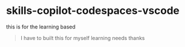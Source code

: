 # skills-copilot-codespaces-vscode
this is for the learning based
> I have to built this for myself learning needs thanks 
